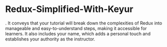 # Redux-Simplified-With-Keyur
. It conveys that your tutorial will break down the complexities of Redux into manageable and easy-to-understand steps, making it accessible for learners. It also includes your name, which adds a personal touch and establishes your authority as the instructor.

